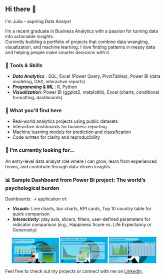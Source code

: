 ## Hi there 👋

I'm Julia – aspiring Data Analyst

I’m a recent graduate in Business Analytics with a passion for turning data into actionable insights.  
Currently building a portfolio of projects that combine data wrangling, visualization, and machine learning.
I love finding patterns in messy data and helping people make smarter decisions with it.

### 🔧 Tools & Skills
- ***Data Analytics*** : SQL, Excel (Power Query, PivotTables), Power BI (data modeling, DAX, interactive reports) 
- ***Programming & ML*** : R, Python
- ***Visualization***: Power BI (ggplot2, matplotlib), Excel (charts, conditional formatting, dashboards) 


### 🧠 What you'll find here
- Real-world analytics projects using public datasets  
- Interactive dashboards for business reporting  
- Machine learning models for prediction and classification  
- Code written for clarity and reproducibility  

### 🚀 I'm currently looking for...
An entry-level data analyst role where I can grow, learn from experienced teams, and contribute through data-driven insights.

### 📊 Sample Dashboard from Power Bi project:  The world’s psychological burden
Dashboards: -> application of:
- ***Visuals***: Line charts, bar charts, KPI cards, Top 10 country table for quick comparison
- ***Interactivity***: play axis, slicers, filters, user-defined parameters for indicator comparison (e.g., Happiness Score vs. Life Expectancy or Generosity)

<p align="center">
  <img src="dashboard_1.png" width="30%" />
  <img src="dashboard_2.png" width="30%" />
  <img src="dashboard_3.png" width="30%" />
</p>

Feel free to check out my projects or connect with me on [LinkedIn](www.linkedin.com/in/juliagonciarczyk).

